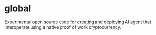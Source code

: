 # global
Experimental open source code for creating and deploying AI agent that interoperate using a native proof of work cryptocurrency.
